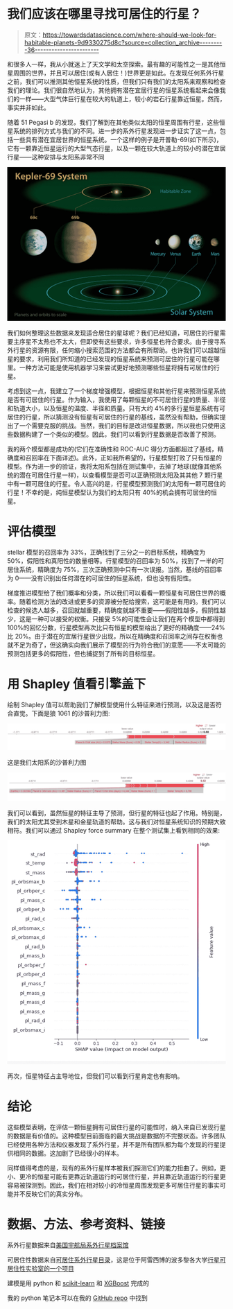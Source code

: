 # 我们应该在哪里寻找可居住的行星？

> 原文：<https://towardsdatascience.com/where-should-we-look-for-habitable-planets-9d9330275d8c?source=collection_archive---------36----------------------->

和很多人一样，我从小就迷上了天文学和太空探索。最有趣的可能性之一是其他恒星周围的世界，并且可以居住(或有人居住！)世界更是如此。在发现任何系外行星之前，我们可以推测其他恒星系统的性质，但我们只有我们的太阳系来观察和检查我们的理论。我们很自然地认为，其他拥有潜在宜居行星的恒星系统看起来会像我们的一样——大型气体巨行星在较大的轨道上，较小的岩石行星靠近恒星。然而，事实并非如此。

随着 51 Pegasi b 的发现，我们了解到在其他类似太阳的恒星周围有行星，这些恒星系统的排列方式与我们的不同。进一步的系外行星发现进一步证实了这一点，包括一些具有潜在宜居世界的恒星系统。一个这样的例子是开普勒-69(如下所示)，它有一颗靠近恒星运行的大型气态行星，以及一颗在较大轨道上的较小的潜在宜居行星——这种安排与太阳系非常不同

![](img/fdc5c2aa4b28429a1800362e2edf3150.png)

我们如何整理这些数据来发现适合居住的星球呢？我们已经知道，可居住的行星需要主序星不太热也不太大，但即使有这些要求，许多恒星也符合要求。由于搜寻系外行星的资源有限，任何缩小搜索范围的方法都会有所帮助。也许我们可以超越恒星的要求，利用我们所知道的已经发现的恒星系统来预测可居住的行星可能在哪里。一种方法可能是使用机器学习来尝试更好地预测哪些恒星将拥有可居住的行星。

考虑到这一点，我建立了一个梯度增强模型，根据恒星和其他行星来预测恒星系统是否有可居住的行星。作为输入，我使用了每颗恒星的不可居住行星的质量、半径和轨道大小，以及恒星的温度、半径和质量。只有大约 4%的多行星恒星系统有可居住的行星，所以猜测没有恒星有可居住的行星的基线，虽然没有帮助，但确实提出了一个需要克服的挑战。当然，我们的目标是改进恒星数据，所以我也只使用这些数据构建了一个类似的模型。因此，我们可以看到行星数据是否改善了预测。

我的两个模型都是成功的(它们在准确性和 ROC-AUC 得分方面都超过了基线，精确度和召回率在下面详述)。此外，正如我所希望的，行星模型打败了只有恒星的模型。作为进一步的验证，我将太阳系包括在测试集中，去掉了地球(就像其他系统的潜在可居住行星一样)，以查看模型是否可以正确预测太阳及其其他 7 颗行星中有一颗可居住的行星。令人高兴的是，行星模型预测我们的太阳有一颗可居住的行星！不幸的是，纯恒星模型认为我们的太阳只有 40%的机会拥有可居住的恒星。

# 评估模型

stellar 模型的召回率为 33%，正确找到了三分之一的目标系统，精确度为 50%，假阳性和真阳性的数量相等。行星模型的召回率为 50%，找到了一半的可居住系统，精确度为 75%，三次正确预测中只有一次误报。当然，基线的召回率为 0——没有识别出任何潜在的可居住的恒星系统，但也没有假阳性。

梯度推进模型给了我们概率和分类，所以我们可以看看一颗恒星有可居住世界的概率。随着检测方法的改进或更多的资源被分配给搜索，这可能是有用的。我们可以检查的候选人越多，召回就越重要，精确度就越不重要——假阳性越多，假阴性越少，这是一种可以接受的权衡。只接受 5%的可能性会让我们在两个模型中都得到 100%的回忆分数，行星模型再次比只有恒星的模型给出了更好的精确度——24%比 20%。由于潜在的宜居行星很少出现，所以在精确度和召回率之间存在权衡也就不足为奇了，但这确实向我们展示了模型的行为符合我们的意愿——不太可能的预测包括更多的假阳性，但也捕捉到了所有的目标恒星。

# 用 Shapley 值看引擎盖下

绘制 Shapley 值可以帮助我们了解模型使用什么特征来进行预测，以及这是否符合直觉。下面是狼 1061 的沙普利力图:

![](img/fce675e37cacd7138222dd016fe9b019.png)

这是我们太阳系的沙普利力图

![](img/b46de4736ebf985e1d9374f46839db81.png)

我们可以看到，虽然恒星的特征主导了预测，但行星的特征也起了作用。特别是，我们的太阳尤其受到木星和金星轨道的帮助。这与我们对恒星系统知识的预期大致相符。我们可以通过 Shapley force summary 在整个测试集上看到相同的效果:

![](img/13dd49541246bc303d6a8d971f973ae9.png)

再次，恒星特征占主导地位，但我们可以看到行星肯定也有影响。

# 结论

这些模型表明，在评估一颗恒星拥有可居住行星的可能性时，纳入来自已发现行星的数据是有价值的。这种模型目前面临的最大挑战是数据的不完整状态。许多团队已经使用各种方法和仪器发现了系外行星，并不是所有团队都为每个发现的行星提供相同的数据。这加剧了已经很小的样本。

同样值得考虑的是，现有的系外行星样本被我们探测它们的能力扭曲了。例如，更小、更冷的恒星可能有更靠近轨道运行的可居住行星，并且靠近轨道运行的行星更容易被探测到。因此，我们在相对较小的冷恒星周围发现更多可居住行星的事实可能并不反映它们的真实分布。

# 数据、方法、参考资料、链接

系外行星数据来自[美国宇航局系外行星档案馆](https://exoplanetarchive.ipac.caltech.edu/index.html)

可居住性数据来自[可居住系外行星目录](http://phl.upr.edu/projects/habitable-exoplanets-catalog/data/database)，这是位于阿雷西博的波多黎各大学[行星可居住性实验室的一个项目](http://phl.upr.edu/)

建模是用 python 和 [scikit-learn](https://scikit-learn.org/stable/) 和 [XGBoost](https://xgboost.readthedocs.io/en/latest/python/python_intro.html) 完成的

我的 python 笔记本可以在我的 [GitHub repo](https://github.com/chowell2000/Exoplanets) 中找到